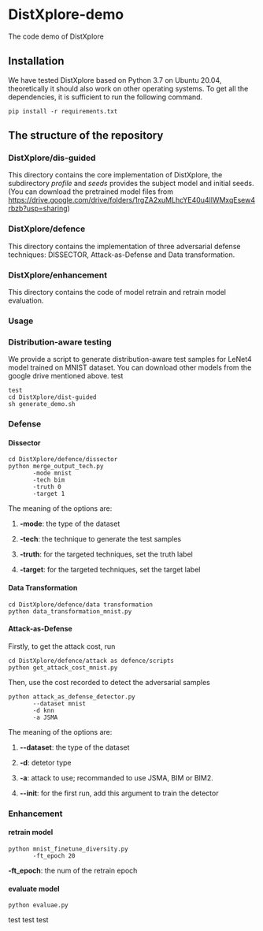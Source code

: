 # DistXplore-demo
The code demo of DistXplore



## Installation

We have tested DistXplore based on Python 3.7 on Ubuntu 20.04, theoretically it should also work on other operating systems. To get all the dependencies, it is sufficient to run the following command.

`pip install -r requirements.txt`

## The structure of the repository

### DistXplore/dis-guided

This directory contains the core implementation of DistXplore, the subdirectory *profile* and *seeds* provides the subject model and initial seeds. (You can download the pretrained model files from https://drive.google.com/drive/folders/1rgZA2xuMLhcYE40u4llWMxqEsew4rbzb?usp=sharing)

### DistXplore/defence

This directory contains the implementation of three adversarial defense techniques: DISSECTOR, Attack-as-Defense and Data transformation.

### DistXplore/enhancement

This directory contains the code of model retrain and retrain model evaluation.

### Usage

### Distribution-aware testing

We provide a script to generate distribution-aware test samples for LeNet4 model trained on MNIST dataset. You can download other models from the google drive mentioned above.
test
```
test
cd DistXplore/dist-guided
sh generate_demo.sh
```

### Defense

#### Dissector

```
cd DistXplore/defence/dissector
python merge_output_tech.py
       -mode mnist
       -tech bim
       -truth 0
       -target 1
```

The meaning of the options are:

1. **-mode**: the type of the dataset
  
2. **-tech**: the technique to generate the test samples
  
3. **-truth**: for the targeted techniques, set the truth label
  
4. **-target**: for the targeted techniques, set the target label
  

#### Data Transformation

```
cd DistXplore/defence/data transformation
python data_transformation_mnist.py
```

#### Attack-as-Defense

Firstly, to get the attack cost, run

```
cd DistXplore/defence/attack as defence/scripts
python get_attack_cost_mnist.py
```

Then, use the cost recorded to detect the adversarial samples

```
python attack_as_defense_detector.py
       --dataset mnist
       -d knn
       -a JSMA
```

The meaning of the options are:

1. **--dataset**: the type of the dataset
  
2. **-d**: detetor type
  
3. **-a**: attack to use; recommanded to use JSMA, BIM or BIM2.
  
4. **--init**: for the first run, add this argument to train the detector
  

### Enhancement

#### retrain model

```
python mnist_finetune_diversity.py
       -ft_epoch 20
```

**-ft_epoch**: the num of the retrain epoch

#### evaluate model

```
python evaluae.py
```

test
test
test

